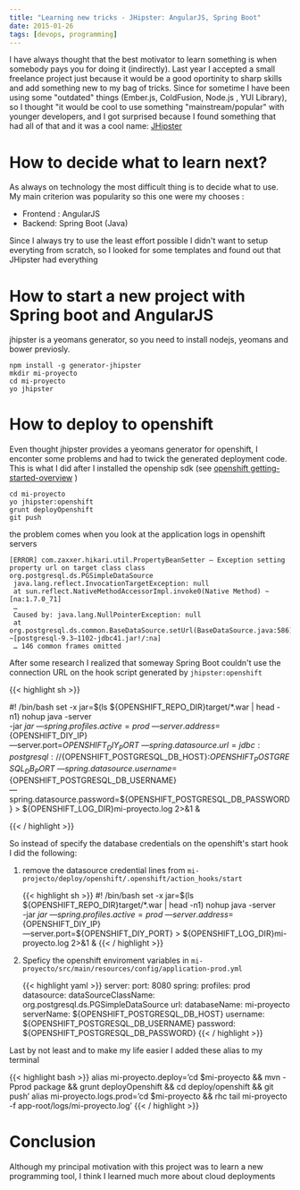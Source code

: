 ```yaml
---
title: "Learning new tricks - JHipster: AngularJS, Spring Boot"
date: 2015-01-26
tags: [devops, programming]
---
```


I have always thought that the best motivator to learn something is when somebody pays  you for doing it (indirectly).
Last year I accepted a small freelance project just because it would be a good oportinity to sharp skills and add 
something new to my bag of tricks. Since for sometime  I have been using some "outdated" things (Ember.js, ColdFusion, 
Node.js , YUI Library),  so I thought "it would be cool to use something "mainstream/popular" with younger developers, 
and I got surprised because I found something that had all of that  and it was a cool name: [JHipster](https://www.jhipster.tech/)  
 

# How to decide what to learn next?
As always on technology the most difficult thing is to decide what to use. My main criterion  was popularity so this one were my
chooses :    

* Frontend : AngularJS 
* Backend: Spring Boot (Java) 

Since I always try to use the least effort possible I didn't want to setup everyting from scratch, so I looked for some templates and found out
that JHipster had everything

# How to start a new project with Spring boot and AngularJS

jhipster is a yeomans generator, so you need to install nodejs, yeomans and bower previosly.

```
npm install -g generator-jhipster
mkdir mi-proyecto
cd mi-proyecto
yo jhipster
```

# How to deploy to openshift

Even thought jhipster provides a yeomans generator for openshift, I enconter some problems and had to twick the generated deployment code.
This is what I did after I installed the openship sdk (see [openshift getting-started-overview](https://developers.openshift.com/en/getting-started-overview.html) )


```
cd mi-proyecto
yo jhipster:openshift
grunt deployOpenshift
git push 
```

the problem comes when you look at the application logs in openshift servers
 
```log
[ERROR] com.zaxxer.hikari.util.PropertyBeanSetter — Exception setting property url on target class class org.postgresql.ds.PGSimpleDataSource
 java.lang.reflect.InvocationTargetException: null
 at sun.reflect.NativeMethodAccessorImpl.invoke0(Native Method) ~[na:1.7.0_71]
 …
 Caused by: java.lang.NullPointerException: null
 at org.postgresql.ds.common.BaseDataSource.setUrl(BaseDataSource.java:586) ~[postgresql-9.3–1102-jdbc41.jar!/:na]
 … 146 common frames omitted
```

After some research I realized that someway Spring Boot couldn't use the connection URL on the hook script generated by `jhipster:openshift`


{{< highlight sh >}}

#! /bin/bash
set -x
jar=$(ls ${OPENSHIFT_REPO_DIR}target/*.war | head -n1)
nohup java -server \
 -jar ${jar} \
 —spring.profiles.active=prod \
 —server.address=${OPENSHIFT_DIY_IP} \
 —server.port=${OPENSHIFT_DIY_PORT} \
—spring.datasource.url=jdbc:postgresql://${OPENSHIFT_POSTGRESQL_DB_HOST}:${OPENSHIFT_POSTGRESQL_DB_PORT} \
 —spring.datasource.username=${OPENSHIFT_POSTGRESQL_DB_USERNAME} \
 —spring.datasource.password=${OPENSHIFT_POSTGRESQL_DB_PASSWORD} > ${OPENSHIFT_LOG_DIR}mi-proyecto.log 2>&1 &

{{< / highlight >}}


So instead of  specify the database credentials on the openshift's start hook I did the following:

1. remove the datasource credential lines from  `mi-projecto/deploy/openshift/.openshift/action_hooks/start`
    
    {{< highlight sh >}}
    #! /bin/bash
    set -x
    jar=$(ls ${OPENSHIFT_REPO_DIR}target/*.war | head -n1)
    nohup java -server \
     -jar ${jar} \
     —spring.profiles.active=prod \
     —server.address=${OPENSHIFT_DIY_IP} \
     —server.port=${OPENSHIFT_DIY_PORT} > ${OPENSHIFT_LOG_DIR}mi-proyecto.log 2>&1 &
     {{< / highlight >}}
     
2. Speficy the openshift enviroment variables in `mi-proyecto/src/main/resources/config/application-prod.yml`
       
    {{< highlight yaml >}}
    server:
     port: 8080
    spring:
     profiles: prod
    datasource:
     dataSourceClassName: org.postgresql.ds.PGSimpleDataSource
     url:
     databaseName: mi-proyecto
     serverName: ${OPENSHIFT_POSTGRESQL_DB_HOST}
     username: ${OPENSHIFT_POSTGRESQL_DB_USERNAME}
     password: ${OPENSHIFT_POSTGRESQL_DB_PASSWORD}
    {{< / highlight >}}

Last by not least and to make my life easier I added these alias to my terminal

{{< highlight bash >}}
alias mi-proyecto.deploy=’cd $mi-proyecto && mvn -Pprod package && grunt deployOpenshift && cd deploy/openshift && git push’
alias mi-proyecto.logs.prod=’cd $mi-proyecto && rhc tail mi-proyecto -f app-root/logs/mi-proyecto.log’
{{< / highlight >}}  

# Conclusion 
Although my principal motivation with this project was to learn a new programming tool, 
I think I learned much more about cloud deployments  
